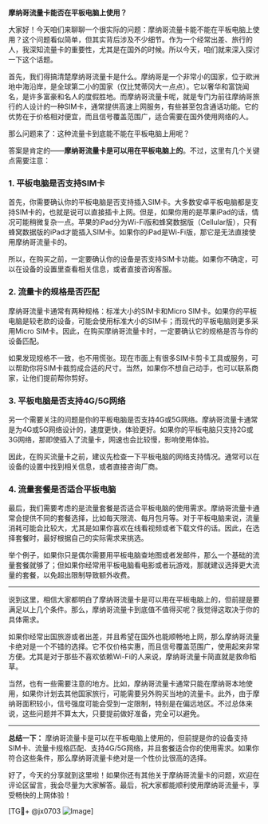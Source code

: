 **摩纳哥流量卡能否在平板电脑上使用？**

大家好！今天咱们来聊聊一个很实际的问题：摩纳哥流量卡能不能在平板电脑上使用？这个问题看似简单，但其实背后涉及不少细节。作为一个经常出差、旅行的人，我深知流量卡的重要性，尤其是在国外的时候。所以今天，咱们就来深入探讨一下这个话题。

首先，我们得搞清楚摩纳哥流量卡是什么。摩纳哥是一个非常小的国家，位于欧洲地中海沿岸，是全球第二小的国家（仅比梵蒂冈大一点点）。它以奢华和富饶闻名，是许多富豪和名人的度假胜地。而摩纳哥流量卡呢，就是专门为前往摩纳哥旅行的人设计的一种SIM卡，通常提供高速上网服务，有些甚至包含通话功能。它的优势在于价格相对便宜，而且信号覆盖范围广，适合需要在国外使用网络的人。

那么问题来了：这种流量卡到底能不能在平板电脑上用呢？

答案是肯定的——**摩纳哥流量卡是可以用在平板电脑上的**。不过，这里有几个关键点需要注意：

### 1. **平板电脑是否支持SIM卡**
首先，你需要确认你的平板电脑是否支持插入SIM卡。大多数安卓平板电脑都是支持SIM卡的，也就是说可以直接插卡上网。但是，如果你用的是苹果iPad的话，情况可能稍微复杂一点。苹果的iPad分为Wi-Fi版和蜂窝数据版（Cellular版），只有蜂窝数据版的iPad才能插入SIM卡。如果你的iPad是Wi-Fi版，那它是无法直接使用摩纳哥流量卡的。

所以，在购买之前，一定要确认你的设备是否支持SIM卡功能。如果你不确定，可以在设备的设置里查看相关信息，或者直接咨询客服。

### 2. **流量卡的规格是否匹配**
摩纳哥流量卡通常有两种规格：标准大小的SIM卡和Micro SIM卡。如果你的平板电脑是较老款的设备，可能会使用标准大小的SIM卡；而现代的平板电脑则更多采用Micro SIM卡。因此，在购买摩纳哥流量卡时，一定要确认它的规格是否与你的设备匹配。

如果发现规格不一致，也不用慌张。现在市面上有很多SIM卡剪卡工具或服务，可以帮助你将SIM卡裁剪成合适的尺寸。当然，如果你不想自己动手，也可以联系商家，让他们提前帮你剪好。

### 3. **平板电脑是否支持4G/5G网络**
另一个需要关注的问题是你的平板电脑是否支持4G或5G网络。摩纳哥流量卡通常是为4G或5G网络设计的，速度更快，体验更好。如果你的平板电脑只支持2G或3G网络，那即使插入了流量卡，网速也会比较慢，影响使用体验。

因此，在购买流量卡之前，建议先检查一下平板电脑的网络支持情况。通常可以在设备的设置中找到相关信息，或者直接咨询厂商。

### 4. **流量套餐是否适合平板电脑**
最后，我们需要考虑的是流量套餐是否适合平板电脑的使用需求。摩纳哥流量卡通常会提供不同的套餐选择，比如每天限流、每月包月等。对于平板电脑来说，流量消耗可能会比较大，尤其是如果你喜欢在线看视频或者下载文件的话。因此，在选择套餐时，最好根据自己的实际需求来挑选。

举个例子，如果你只是偶尔需要用平板电脑查地图或者发邮件，那么一个基础的流量套餐就够了；但如果你经常用平板电脑看电影或者玩游戏，那就建议选择更大流量的套餐，以免超出限制导致额外收费。

---

说到这里，相信大家都明白了摩纳哥流量卡是可以用在平板电脑上的，但前提是要满足以上几个条件。那么，摩纳哥流量卡到底值不值得买呢？我觉得这取决于你的具体需求。

如果你经常出国旅游或者出差，并且希望在国外也能顺畅地上网，那么摩纳哥流量卡绝对是一个不错的选择。它不仅价格实惠，而且信号覆盖范围广，使用起来非常方便。尤其是对于那些不喜欢依赖Wi-Fi的人来说，摩纳哥流量卡简直就是救命稻草。

当然，也有一些需要注意的地方。比如，摩纳哥流量卡通常只能在摩纳哥本地使用，如果你计划去其他国家旅行，可能需要另外购买当地的流量卡。此外，由于摩纳哥面积较小，信号强度可能会受到一定限制，特别是在偏远地区。不过总体来说，这些问题并不算太大，只要提前做好准备，完全可以避免。

---

**总结一下：**
摩纳哥流量卡是可以在平板电脑上使用的，但前提是你的设备支持SIM卡、流量卡规格匹配、支持4G/5G网络，并且套餐适合你的使用需求。如果你符合这些条件，那么摩纳哥流量卡绝对是一个性价比很高的选择。

好了，今天的分享就到这里啦！如果你还有其他关于摩纳哥流量卡的问题，欢迎在评论区留言，我会尽量为大家解答。最后，祝大家都能顺利使用摩纳哥流量卡，享受畅快的上网体验！

[TG💪+ @jx0703 ![Image](https://github.com/user-attachments/assets/dbca1d08-cadb-493c-b0ec-ad6f7a83f270)]